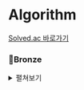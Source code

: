 # Algorithm
[Solved.ac 바로가기](https://solved.ac/class)
### 🥉Bronze
<details>
<summary> 펼쳐보기 </summary></br>

## 🥉Bronze I
- [X] BJ1546
- [ ] BJ1157
## 🥉Bronze II
- [X] BJ2920
- [X] BJ8958
- [X] BJ2562
- [X] BJ2675
- [X] BJ11720
- [X] BJ1152
## 🥉Bronze III
- [X] BJ2438
- [X] BJ2739
- [X] BJ2741
- [X] BJ10818
- [X] BJ10950
- [X] BJ10952
## 🥉Bronze IV
- [X] BJ1008
- [X] BJ1330
- [X] BJ2753
- [X] BJ9498
## 🥉Bronze V
- [X] BJ1000
- [X] BJ1001
- [X] BJ1271
- [X] BJ1550
- [X] BJ2557
- [X] BJ10171
- [X] BJ10172
- [X] BJ10869
- [X] BJ10951
- [X] BJ10998
- [X] BJ11654
  
</details>
